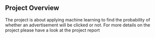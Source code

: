 ## Project Overview
The project is about applying machine learning to find the probability of whether an advertisement will be clicked or not. For more details on the project please have a look at the project report